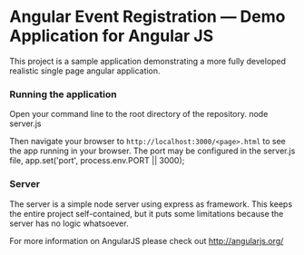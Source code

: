 # Angular Event Registration — Demo Application for Angular JS

This project is a sample application demonstrating a more fully developed realistic single page
angular application.

### Running the application

Open your command line to the root directory of the repository. node server.js

Then navigate your browser to `http://localhost:3000/<page>.html` to see the app running in
your browser.  The port may be configured in the server.js file, app.set('port', process.env.PORT || 3000);

### Server

The server is a simple node server using express as framework.  This keeps the entire project self-contained, but it puts some limitations because the server has no logic whatsoever.

For more information on AngularJS please check out http://angularjs.org/
